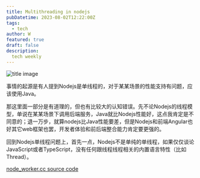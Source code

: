 ```yaml
---
title: Multithreading in nodejs
pubDatetime: 2023-08-02T12:22:00Z
tags:
  - tech
author: W
featured: true
draft: false
description:
  tech weekly
---
```


![title image](https://images.unsplash.com/photo-1690736159167-b00621eba9f6?ixlib=rb-4.0.3&ixid=M3wxMjA3fDB8MHxwaG90by1wYWdlfHx8fGVufDB8fHx8fA%3D%3D&auto=format&fit=crop&w=687&q=80)

事情的起源是有人提到Nodejs是单线程的，对于某某场景的性能支持有问题，应该使用Java。

那这里面一部分是有道理的，但也有比较大的认知错误。先不论Nodejs的线程模型，单说在某某场景下调用后端服务，Java就比Nodejs性能好，这点我肯定是不同意的；退一万步，就算nodejs比Java性能要差，但是Nodejs和前端Angular也好其它web框架也罢，开发者体验和前后端整合能力肯定要更强的。

回到Nodejs单线程问题上，首先一点，Nodejs不是单纯的单线程，如果仅仅谈论JavaScript或者TypeScript，没有任何跟线程线程相关的内置语言特性（比如Thread）。

[node_worker.cc source code](https://github.com/nodejs/node/blob/main/src/node_worker.cc)

[ ]()
